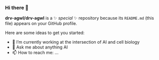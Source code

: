 ### Hi there 👋

**drv-agwl/drv-agwl** is a ✨ _special_ ✨ repository because its `README.md` (this file) appears on your GitHub profile.

Here are some ideas to get you started:

- 🔭 I’m currently working at the intersection of AI and cell biology
- 💬 Ask me about anything AI
- 📫 How to reach me: ...

